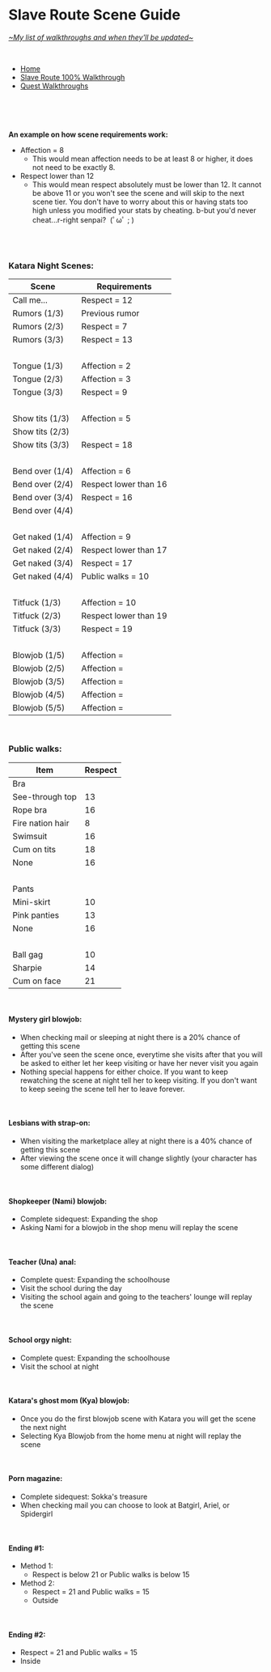 # Slave Route Scene Guide
[*\~My list of walkthroughs and when they'll be updated\~*](https://www.patreon.com/maimlain)

<br>

- [Home](https://github.com/maim-lain/fourelements/blob/master/book-1/home.md)  
- [Slave Route 100% Walkthrough](https://github.com/maim-lain/fourelements/blob/master/book-1/slaveroute.md)  
- [Quest Walkthroughs](https://github.com/maim-lain/fourelements/blob/master/book-1/questwalk.md)  

<br>
<br>
<br>

**An example on how scene requirements work:**  
- Affection = 8
  - This would mean affection needs to be at least 8 or higher, it does not need to be exactly 8.
- Respect lower than 12
  - This would mean respect absolutely must be lower than 12. It cannot be above 11 or you won't see the scene and will skip to the next scene tier. You don't have to worry about this or having stats too high unless you modified your stats by cheating. b-but you'd never cheat...r-right senpai?&nbsp; (ﾟωﾟ ; ) 

<br>
<br>

### Katara Night Scenes:
Scene | Requirements
--- | ---
Call me... | Respect = 12
Rumors (1/3) | Previous rumor
Rumors (2/3) | Respect = 7
Rumors (3/3) | Respect = 13
&nbsp; | &nbsp;
Tongue (1/3) | Affection = 2
Tongue (2/3) | Affection = 3
Tongue (3/3) | Respect = 9
&nbsp; | &nbsp;
Show tits (1/3) | Affection = 5
Show tits (2/3) | &nbsp;
Show tits (3/3) | Respect = 18
&nbsp; | &nbsp;
Bend over (1/4) | Affection = 6
Bend over (2/4) | Respect lower than 16
Bend over (3/4) | Respect = 16
Bend over (4/4) | &nbsp;
&nbsp; | &nbsp;
Get naked (1/4) | Affection = 9
Get naked (2/4) | Respect lower than 17
Get naked (3/4) | Respect = 17
Get naked (4/4) | Public walks = 10
&nbsp; | &nbsp;
Titfuck (1/3) | Affection = 10
Titfuck (2/3) | Respect lower than 19
Titfuck (3/3) | Respect = 19
&nbsp; | &nbsp;
Blowjob (1/5) | Affection = 
Blowjob (2/5) | Affection = 
Blowjob (3/5) | Affection = 
Blowjob (4/5) | Affection = 
Blowjob (5/5) | Affection = 
<!---
&nbsp; | &nbsp;
Anal (1/3) | Affection = 17
Anal (2/3) | Respect lower than 17
Anal (3/3) | Respect = 17
--->

<br>

### Public walks:
Item | Respect
--- | ---
Bra | &nbsp;
See-through top | 13
Rope bra | 16
Fire nation hair | 8
Swimsuit | 16
Cum on tits | 18
None | 16
&nbsp; | &nbsp;
Pants | &nbsp;
Mini-skirt | 10
Pink panties | 13
None | 16
&nbsp; | &nbsp;
Ball gag |10
Sharpie | 14
Cum on face | 21

<br>

#### Mystery girl blowjob:
- When checking mail or sleeping at night there is a 20% chance of getting this scene
- After you've seen the scene once, everytime she visits after that you will be asked to either let her keep visiting or have her never visit you again
- Nothing special happens for either choice. If you want to keep rewatching the scene at night tell her to keep visiting. If you don't want to keep seeing the scene tell her to leave forever.

<br>

#### Lesbians with strap-on:
- When visiting the marketplace alley at night there is a 40% chance of getting this scene
- After viewing the scene once it will change slightly (your character has some different dialog)

<br>

#### Shopkeeper (Nami) blowjob:
- Complete sidequest: Expanding the shop
- Asking Nami for a blowjob in the shop menu will replay the scene

<br>

#### Teacher (Una) anal:
- Complete quest: Expanding the schoolhouse
- Visit the school during the day
- Visiting the school again and going to the teachers' lounge will replay the scene

<br>

#### School orgy night:
- Complete quest: Expanding the schoolhouse
- Visit the school at night

<br>

#### Katara's ghost mom (Kya) blowjob:
- Once you do the first blowjob scene with Katara you will get the scene the next night
- Selecting Kya Blowjob from the home menu at night will replay the scene

<br>

#### Porn magazine:
- Complete sidequest: Sokka's treasure
- When checking mail you can choose to look at Batgirl, Ariel, or Spidergirl

<br>

#### Ending #1:
- Method 1:
  - Respect is below 21 or Public walks is below 15
- Method 2:
  - Respect = 21 and Public walks = 15
  - Outside

<br>

#### Ending #2:
  - Respect = 21 and Public walks = 15
  - Inside
